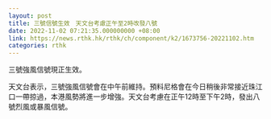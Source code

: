 ```yaml
---
layout: post
title: 三號信號生效　天文台考慮正午至2時改發八號
date: 2022-11-02 07:21:35.000000000 +08:00
link: https://news.rthk.hk/rthk/ch/component/k2/1673756-20221102.htm
categories: rthk
---
```


三號強風信號現正生效。

天文台表示，三號強風信號會在中午前維持。預料尼格會在今日稍後非常接近珠江口一帶掠過，本港風勢將進一步增強。天文台考慮在正午12時至下午2時，發出八號烈風或暴風信號。

